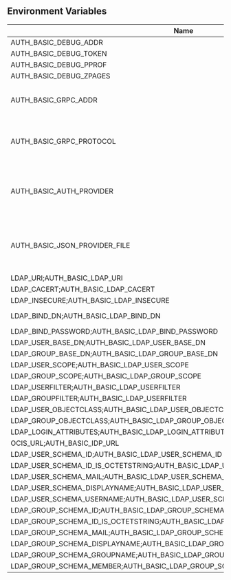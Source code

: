 ## Environment Variables

| Name | Type | Default Value | Description |
|------|------|---------------|-------------|
| AUTH_BASIC_DEBUG_ADDR | string | 127.0.0.1:9147 | |
| AUTH_BASIC_DEBUG_TOKEN | string |  | |
| AUTH_BASIC_DEBUG_PPROF | bool | false | |
| AUTH_BASIC_DEBUG_ZPAGES | bool | false | |
| AUTH_BASIC_GRPC_ADDR | string | 127.0.0.1:9146 | The address of the grpc service.|
| AUTH_BASIC_GRPC_PROTOCOL | string | tcp | The transport protocol of the grpc service.|
| AUTH_BASIC_AUTH_PROVIDER | string | ldap | The auth provider which should be used by the service|
| AUTH_BASIC_JSON_PROVIDER_FILE | string |  | The file to which the json provider writes the data.|
| LDAP_URI;AUTH_BASIC_LDAP_URI | string | ldaps://localhost:9235 | |
| LDAP_CACERT;AUTH_BASIC_LDAP_CACERT | string | ~/.ocis/idm/ldap.crt | |
| LDAP_INSECURE;AUTH_BASIC_LDAP_INSECURE | bool | false | |
| LDAP_BIND_DN;AUTH_BASIC_LDAP_BIND_DN | string | uid=reva,ou=sysusers,o=libregraph-idm | |
| LDAP_BIND_PASSWORD;AUTH_BASIC_LDAP_BIND_PASSWORD | string | reva | |
| LDAP_USER_BASE_DN;AUTH_BASIC_LDAP_USER_BASE_DN | string | ou=users,o=libregraph-idm | |
| LDAP_GROUP_BASE_DN;AUTH_BASIC_LDAP_GROUP_BASE_DN | string | ou=groups,o=libregraph-idm | |
| LDAP_USER_SCOPE;AUTH_BASIC_LDAP_USER_SCOPE | string | sub | |
| LDAP_GROUP_SCOPE;AUTH_BASIC_LDAP_GROUP_SCOPE | string | sub | |
| LDAP_USERFILTER;AUTH_BASIC_LDAP_USERFILTER | string |  | |
| LDAP_GROUPFILTER;AUTH_BASIC_LDAP_USERFILTER | string |  | |
| LDAP_USER_OBJECTCLASS;AUTH_BASIC_LDAP_USER_OBJECTCLASS | string | inetOrgPerson | |
| LDAP_GROUP_OBJECTCLASS;AUTH_BASIC_LDAP_GROUP_OBJECTCLASS | string | groupOfNames | |
| LDAP_LOGIN_ATTRIBUTES;AUTH_BASIC_LDAP_LOGIN_ATTRIBUTES |  | [uid mail] | |
| OCIS_URL;AUTH_BASIC_IDP_URL | string | https://localhost:9200 | |
| LDAP_USER_SCHEMA_ID;AUTH_BASIC_LDAP_USER_SCHEMA_ID | string | ownclouduuid | |
| LDAP_USER_SCHEMA_ID_IS_OCTETSTRING;AUTH_BASIC_LDAP_USER_SCHEMA_ID_IS_OCTETSTRING | bool | false | |
| LDAP_USER_SCHEMA_MAIL;AUTH_BASIC_LDAP_USER_SCHEMA_MAIL | string | mail | |
| LDAP_USER_SCHEMA_DISPLAYNAME;AUTH_BASIC_LDAP_USER_SCHEMA_DISPLAYNAME | string | displayname | |
| LDAP_USER_SCHEMA_USERNAME;AUTH_BASIC_LDAP_USER_SCHEMA_USERNAME | string | uid | |
| LDAP_GROUP_SCHEMA_ID;AUTH_BASIC_LDAP_GROUP_SCHEMA_ID | string | ownclouduuid | |
| LDAP_GROUP_SCHEMA_ID_IS_OCTETSTRING;AUTH_BASIC_LDAP_GROUP_SCHEMA_ID_IS_OCTETSTRING | bool | false | |
| LDAP_GROUP_SCHEMA_MAIL;AUTH_BASIC_LDAP_GROUP_SCHEMA_MAIL | string | mail | |
| LDAP_GROUP_SCHEMA_DISPLAYNAME;AUTH_BASIC_LDAP_GROUP_SCHEMA_DISPLAYNAME | string | cn | |
| LDAP_GROUP_SCHEMA_GROUPNAME;AUTH_BASIC_LDAP_GROUP_SCHEMA_GROUPNAME | string | cn | |
| LDAP_GROUP_SCHEMA_MEMBER;AUTH_BASIC_LDAP_GROUP_SCHEMA_MEMBER | string | member | |